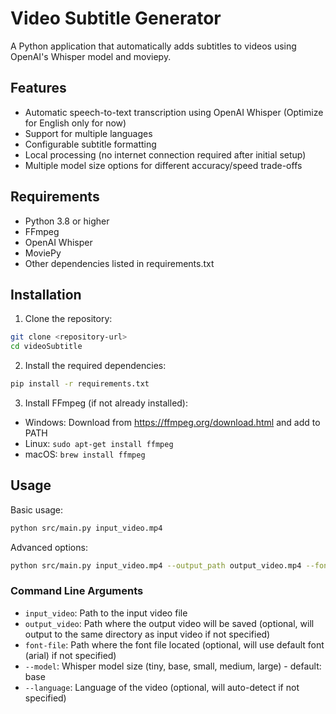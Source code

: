 # Video Subtitle Generator

A Python application that automatically adds subtitles to videos using OpenAI's Whisper model and moviepy.

## Features

- Automatic speech-to-text transcription using OpenAI Whisper (Optimize for English only for now)
- Support for multiple languages
- Configurable subtitle formatting
- Local processing (no internet connection required after initial setup)
- Multiple model size options for different accuracy/speed trade-offs

## Requirements

- Python 3.8 or higher
- FFmpeg
- OpenAI Whisper
- MoviePy
- Other dependencies listed in requirements.txt

## Installation

1. Clone the repository:
```bash
git clone <repository-url>
cd videoSubtitle
```

2. Install the required dependencies:
```bash
pip install -r requirements.txt
```

3. Install FFmpeg (if not already installed):
- Windows: Download from https://ffmpeg.org/download.html and add to PATH
- Linux: `sudo apt-get install ffmpeg`
- macOS: `brew install ffmpeg`

## Usage

Basic usage:
```bash
python src/main.py input_video.mp4
```

Advanced options:
```bash
python src/main.py input_video.mp4 --output_path output_video.mp4 --font_file_path ARIAL.TTF --model large --language en
```

### Command Line Arguments

- `input_video`: Path to the input video file
- `output_video`: Path where the output video will be saved (optional, will output to the same 
directory as input video if not specified)
- `font-file`: Path where the font file located (optional, will use default font (arial) if not specified)
- `--model`: Whisper model size (tiny, base, small, medium, large) - default: base
- `--language`: Language of the video (optional, will auto-detect if not specified)



